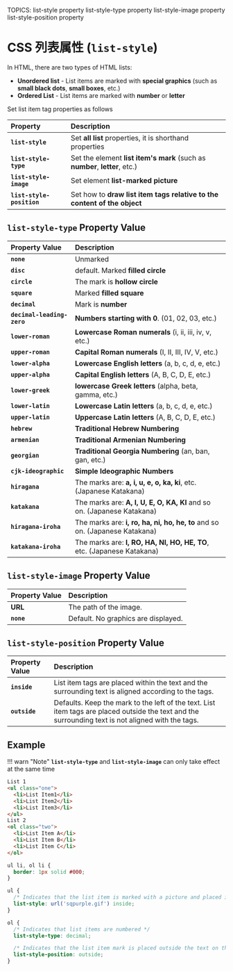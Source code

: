 TOPICS: list-style property
        list-style-type property
        list-style-image property
        list-style-position property

# CSS 列表属性 (`list-style`)

In HTML, there are two types of HTML lists:

- **Unordered list** - List items are marked with **special graphics** (such as **small black dots**,
**small boxes**, etc.)
- **Ordered List** - List items are marked with **number** or **letter**

Set list item tag properties as follows

| Property | Description |
| :--- | :--- |
| **`list-style`** | Set **all list** properties, it is shorthand properties |
| **`list-style-type`** | Set the element **list item's mark** (such as **number**, **letter**, etc.)|
| **`list-style-image`** | Set element **list-marked picture** |
| **`list-style-position`** | Set how to **draw list item tags relative to the content of the object** |

## `list-style-type` Property Value

| Property Value | Description |
| :--- | :--- |
| **`none`** | Unmarked |
| **`disc`** | default. Marked **filled circle** |
| **`circle`** | The mark is **hollow circle** |
| **`square`** | Marked **filled square** |
| **`decimal`** | Mark is **number** |
| **`decimal-leading-zero`** | **Numbers starting with 0**. (01, 02, 03, etc.)|
| **`lower-roman`** | **Lowercase Roman numerals** (i, ii, iii, iv, v, etc.) |
| **`upper-roman`** | **Capital Roman numerals** (I, II, III, IV, V, etc.) |
| **`lower-alpha`** | **Lowercase English letters** (a, b, c, d, e, etc.) |
| **`upper-alpha`** | **Capital English letters** (A, B, C, D, E, etc.) |
| **`lower-greek`** | **lowercase Greek letters** (alpha, beta, gamma, etc.) |
| **`lower-latin`** | **Lowercase Latin letters** (a, b, c, d, e, etc.) |
| **`upper-latin`** | **Uppercase Latin letters** (A, B, C, D, E, etc.)|
| **`hebrew`** | **Traditional Hebrew Numbering** |
| **`armenian`** | **Traditional Armenian Numbering** |
| **`georgian`** | **Traditional Georgia Numbering** (an, ban, gan, etc.) |
| **`cjk-ideographic`** | **Simple Ideographic Numbers** |
| **`hiragana`** | The marks are: **a, i, u, e, o, ka, ki**, etc. (Japanese Katakana) |
| **`katakana`** | The marks are: **A, I, U, E, O, KA, KI** and so on. (Japanese Katakana) |
| **`hiragana-iroha`** | The marks are: **i, ro, ha, ni, ho, he, to** and so on. (Japanese Katakana) |
| **`katakana-iroha`** | The marks are: **I, RO, HA, NI, HO, HE, TO**, etc. (Japanese Katakana) |

## `list-style-image` Property Value

| Property Value | Description |
| :--- | :--- |
| **URL** | The path of the image. |
| **`none`** | Default. No graphics are displayed. |

## `list-style-position` Property Value

| Property Value | Description |
| :--- | :--- |
| **`inside`** | List item tags are placed within the text and the surrounding text is aligned according to the tags. |
| **`outside`** | Defaults. Keep the mark to the left of the text. List item tags are placed outside the text and the surrounding text is not aligned with the tags. |

## Example

!!! warn "Note"
    **`list-style-type`** and **`list-style-image`** can only take effect at the same time

```html
List 1
<ul class="one">
  <li>List Item1</li>
  <li>List Item2</li>
  <li>List Item3</li>
</ul>
List 2
<ol class="two">
  <li>List Item A</li>
  <li>List Item B</li>
  <li>List Item C</li>
</ol>
```

```css
ul li, ol li {
  border: 1px solid #000;
}

ul {
  /* Indicates that the list item is marked with a picture and placed in the left text */
  list-style: url('sqpurple.gif') inside;
}

ol {
  /* Indicates that list items are numbered */
  list-style-type: decimal;

  /* Indicates that the list item mark is placed outside the text on the left */
  list-style-position: outside;
}
```
